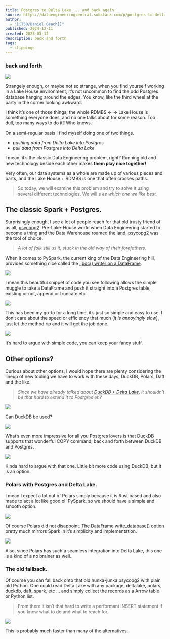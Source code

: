 ```yaml
---
title: Postgres to Delta Lake ... and back again.
source: https://dataengineeringcentral.substack.com/p/postgres-to-delta-lake-and-back-again?publication_id=1224799&post_id=163175767&isFreemail=false&r=7br8e&triedRedirect=true
author:
  - "[[T50/Daniel Beach]]"
published: 2024-12-11
created: 2025-05-12
description: back and forth
tags:
  - clippings
---
```

### back and forth

![](https://substackcdn.com/image/fetch/w_424)

Strangely enough, or maybe not so strange, when you find yourself working in a Lake House environment, it’s not uncommon to find the odd Postgres database hanging around the edges. You know, like the third wheel at the party in the corner looking awkward.

I think it’s one of those things; the whole RDMBS ← → Lake House is something everyone does, and no one talks about for some reason. Too dull, too many ways to do it? Who knows.

On a semi-regular basis I find myself doing one of two things.

- *pushing data from Delta Lake into Postgres*
- *pull data from Postgres into Delta Lake*

I mean, it’s the classic Data Engineering problem, right? Running old and new technology beside each other makes **them play nice together!**

Very often, our data systems as a whole are made up of various pieces and parts, and the Lake House + RDMBS is one that often crosses paths.

> So today, we will examine this problem and try to solve it using several different technologies. We will s *ee which one we like best.*

## The classic Spark + Postgres.

Surprisingly enough, I see a lot of people reach for that old trusty friend of us all, [psycopg2](https://pypi.org/project/psycopg2/). Pre-Lake-House world when Data Engineering started to become a thing and the Data Warehouse roamed the land, psycopg2 was the tool of choice.

> *A lot of folk still us it, stuck in the old way of their forefathers.*

When it comes to PySpark, the current king of the Data Engineering hill, provides something nice called the [.jbdc() writer on a DataFrame](https://spark.apache.org/docs/latest/api/python/reference/pyspark.sql/api/pyspark.sql.DataFrameWriter.jdbc.html).

![](https://dataengineeringcentral.substack.com/p/%7B%22src%22:%22https://substack-post-media.s3.amazonaws.com/public/images/eeceb946-5a5b-411f-86e0-e261af7d8c13_2138x1010.png%22,%22srcNoWatermark%22:null,%22fullscreen%22:null,%22imageSize%22:null,%22height%22:688,%22width%22:1456,%22resizeWidth%22:null,%22bytes%22:309801,%22alt%22:null,%22title%22:null,%22type%22:%22image/png%22,%22href%22:%22https://spark.apache.org/docs/latest/api/python/reference/pyspark.sql/api/pyspark.sql.DataFrameWriter.jdbc.html%22,%22belowTheFold%22:true,%22topImage%22:false,%22internalRedirect%22:%22https://dataengineeringcentral.substack.com/i/163175767?img=https%3A%2F%2Fsubstack-post-media.s3.amazonaws.com%2Fpublic%2Fimages%2Feeceb946-5a5b-411f-86e0-e261af7d8c13_2138x1010.png%22,%22isProcessing%22:false,%22align%22:null})

I mean this beautiful snippet of code you see following allows the simple muggle to take a DataFrame and push it straight into a Postgres table, existing or not, append or truncate etc.

![](https://dataengineeringcentral.substack.com/p/%7B%22src%22:%22https://substack-post-media.s3.amazonaws.com/public/images/153f73f8-1d76-4949-83c4-08a035a3a99f_1766x1228.png%22,%22srcNoWatermark%22:null,%22fullscreen%22:null,%22imageSize%22:null,%22height%22:1012,%22width%22:1456,%22resizeWidth%22:null,%22bytes%22:311570,%22alt%22:null,%22title%22:null,%22type%22:%22image/png%22,%22href%22:null,%22belowTheFold%22:true,%22topImage%22:false,%22internalRedirect%22:%22https://dataengineeringcentral.substack.com/i/163175767?img=https%3A%2F%2Fsubstack-post-media.s3.amazonaws.com%2Fpublic%2Fimages%2F153f73f8-1d76-4949-83c4-08a035a3a99f_1766x1228.png%22,%22isProcessing%22:false,%22align%22:null})

This has been my go-to for a long time, it’s just so simple and easy to use. I don’t care about the speed or efficiency that much (*it is annoyingly slow*), just let the method rip and it will get the job done.

![](https://dataengineeringcentral.substack.com/p/%7B%22src%22:%22https://substack-post-media.s3.amazonaws.com/public/images/3b209369-bd4a-459f-83b9-8a63478b219b_1360x446.png%22,%22srcNoWatermark%22:null,%22fullscreen%22:null,%22imageSize%22:null,%22height%22:446,%22width%22:1360,%22resizeWidth%22:null,%22bytes%22:99764,%22alt%22:null,%22title%22:null,%22type%22:%22image/png%22,%22href%22:null,%22belowTheFold%22:true,%22topImage%22:false,%22internalRedirect%22:%22https://dataengineeringcentral.substack.com/i/163175767?img=https%3A%2F%2Fsubstack-post-media.s3.amazonaws.com%2Fpublic%2Fimages%2F3b209369-bd4a-459f-83b9-8a63478b219b_1360x446.png%22,%22isProcessing%22:false,%22align%22:null})

It’s hard to argue with simple code, you can keep your fancy stuff.

## Other options?

Curious about other options, I would hope there are plenty considering the lineup of new tooling we have to work with these days, DuckDB, Polars, Daft and the like.

> *Since we have already talked about [DuckDB + Delta Lake](https://dataengineeringcentral.substack.com/p/duckdb-delta-lake), it shouldn’t be that hard to extend it to Postgres eh?*

![](https://dataengineeringcentral.substack.com/p/%7B%22src%22:%22https://substack-post-media.s3.amazonaws.com/public/images/6f86160e-9745-44c4-96a0-49e815d15c9d_2138x1010.png%22,%22srcNoWatermark%22:null,%22fullscreen%22:null,%22imageSize%22:null,%22height%22:688,%22width%22:1456,%22resizeWidth%22:null,%22bytes%22:980173,%22alt%22:null,%22title%22:null,%22type%22:%22image/png%22,%22href%22:%22https://dataengineeringcentral.substack.com/p/duckdb-delta-lake%22,%22belowTheFold%22:true,%22topImage%22:false,%22internalRedirect%22:%22https://dataengineeringcentral.substack.com/i/163175767?img=https%3A%2F%2Fsubstack-post-media.s3.amazonaws.com%2Fpublic%2Fimages%2F6f86160e-9745-44c4-96a0-49e815d15c9d_2138x1010.png%22,%22isProcessing%22:false,%22align%22:null})

Can DuckDB be used?

![](https://dataengineeringcentral.substack.com/p/%7B%22src%22:%22https://substack-post-media.s3.amazonaws.com/public/images/0d445033-d361-44e6-914b-114f5a8aa75a_1900x1266.png%22,%22srcNoWatermark%22:null,%22fullscreen%22:null,%22imageSize%22:null,%22height%22:970,%22width%22:1456,%22resizeWidth%22:null,%22bytes%22:248950,%22alt%22:null,%22title%22:null,%22type%22:%22image/png%22,%22href%22:null,%22belowTheFold%22:true,%22topImage%22:false,%22internalRedirect%22:%22https://dataengineeringcentral.substack.com/i/163175767?img=https%3A%2F%2Fsubstack-post-media.s3.amazonaws.com%2Fpublic%2Fimages%2F0d445033-d361-44e6-914b-114f5a8aa75a_1900x1266.png%22,%22isProcessing%22:false,%22align%22:null})

What’s even more impressive for all you Postgres lovers is that DuckDB supports that wonderful COPY command, back and forth between DuckDB and Postgres.

![](https://dataengineeringcentral.substack.com/p/%7B%22src%22:%22https://substack-post-media.s3.amazonaws.com/public/images/26416925-10c0-4cab-9295-fc3052c340d7_1766x424.png%22,%22srcNoWatermark%22:null,%22fullscreen%22:null,%22imageSize%22:null,%22height%22:350,%22width%22:1456,%22resizeWidth%22:null,%22bytes%22:106582,%22alt%22:null,%22title%22:null,%22type%22:%22image/png%22,%22href%22:%22https://duckdb.org/docs/stable/extensions/postgres.html%22,%22belowTheFold%22:true,%22topImage%22:false,%22internalRedirect%22:%22https://dataengineeringcentral.substack.com/i/163175767?img=https%3A%2F%2Fsubstack-post-media.s3.amazonaws.com%2Fpublic%2Fimages%2F26416925-10c0-4cab-9295-fc3052c340d7_1766x424.png%22,%22isProcessing%22:false,%22align%22:null})

Kinda hard to argue with that one. Little bit more code using DuckDB, but it is an option.

### Polars with Postgres and Delta Lake.

I mean I expect a lot out of Polars simply because it is Rust based and also made to act a lot like good ol’ PySpark, so we should have a simple and smooth option.

![](https://dataengineeringcentral.substack.com/p/%7B%22src%22:%22https://substack-post-media.s3.amazonaws.com/public/images/fa639fb3-9511-40e6-ab7a-41c7d98f3784_1900x708.png%22,%22srcNoWatermark%22:null,%22fullscreen%22:null,%22imageSize%22:null,%22height%22:543,%22width%22:1456,%22resizeWidth%22:null,%22bytes%22:173320,%22alt%22:null,%22title%22:null,%22type%22:%22image/png%22,%22href%22:null,%22belowTheFold%22:true,%22topImage%22:false,%22internalRedirect%22:%22https://dataengineeringcentral.substack.com/i/163175767?img=https%3A%2F%2Fsubstack-post-media.s3.amazonaws.com%2Fpublic%2Fimages%2Ffa639fb3-9511-40e6-ab7a-41c7d98f3784_1900x708.png%22,%22isProcessing%22:false,%22align%22:null})

Of course Polars did not disappoint. [The DataFrame write\_database() option](https://docs.pola.rs/api/python/stable/reference/api/polars.DataFrame.write_database.html) pretty much mirrors Spark in it’s simplicity and implementation.

![](https://dataengineeringcentral.substack.com/p/%7B%22src%22:%22https://substack-post-media.s3.amazonaws.com/public/images/91c73632-dd42-478c-b2af-afd00aae9ee4_2126x846.png%22,%22srcNoWatermark%22:null,%22fullscreen%22:null,%22imageSize%22:null,%22height%22:579,%22width%22:1456,%22resizeWidth%22:null,%22bytes%22:279195,%22alt%22:null,%22title%22:null,%22type%22:%22image/png%22,%22href%22:%22https://docs.pola.rs/api/python/stable/reference/api/polars.DataFrame.write_database.html%22,%22belowTheFold%22:true,%22topImage%22:false,%22internalRedirect%22:%22https://dataengineeringcentral.substack.com/i/163175767?img=https%3A%2F%2Fsubstack-post-media.s3.amazonaws.com%2Fpublic%2Fimages%2F91c73632-dd42-478c-b2af-afd00aae9ee4_2126x846.png%22,%22isProcessing%22:false,%22align%22:null})

Also, since Polars has such a seamless integration into Delta Lake, this one is a kind of a no brainer as well.

### The old fallback.

Of course you can fall back onto that old hunka-junka psycopg2 with plain old Python. One could read Delta Lake with any package, deltalake, polars, duckdb, daft, spark, etc … and simply collect the records as a Arrow table or Python list.

> From there it isn’t that hard to write a performant INSERT statement if you know what to do and what to reach for.

![](https://dataengineeringcentral.substack.com/p/%7B%22src%22:%22https://substack-post-media.s3.amazonaws.com/public/images/d84a0a61-4b77-4e92-9243-8d18a36bfcc3_2126x1460.png%22,%22srcNoWatermark%22:null,%22fullscreen%22:null,%22imageSize%22:null,%22height%22:1000,%22width%22:1456,%22resizeWidth%22:null,%22bytes%22:335339,%22alt%22:null,%22title%22:null,%22type%22:%22image/png%22,%22href%22:%22https://www.confessionsofadataguy.com/performance-testing-postgres-inserts-with-python/%22,%22belowTheFold%22:true,%22topImage%22:false,%22internalRedirect%22:%22https://dataengineeringcentral.substack.com/i/163175767?img=https%3A%2F%2Fsubstack-post-media.s3.amazonaws.com%2Fpublic%2Fimages%2Fd84a0a61-4b77-4e92-9243-8d18a36bfcc3_2126x1460.png%22,%22isProcessing%22:false,%22align%22:null})

This is probably much faster than many of the alternatives.